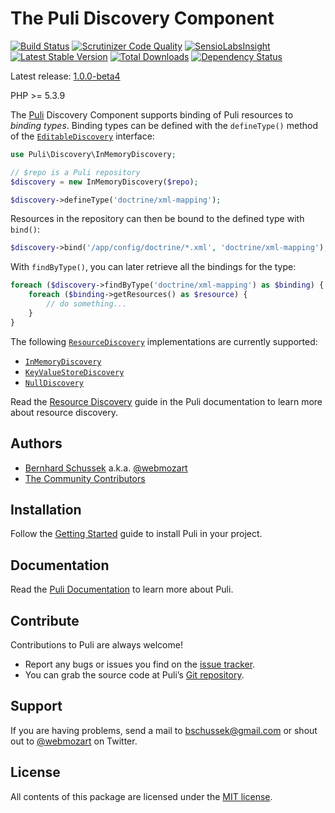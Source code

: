 The Puli Discovery Component
============================

[![Build Status](https://travis-ci.org/puli/discovery.svg?branch=master)](https://travis-ci.org/puli/discovery)
[![Scrutinizer Code Quality](https://scrutinizer-ci.com/g/puli/discovery/badges/quality-score.png?b=master)](https://scrutinizer-ci.com/g/puli/discovery/?branch=master)
[![SensioLabsInsight](https://insight.sensiolabs.com/projects/1d34f3b8-aafe-49c9-8eb8-df97ac8a1ba3/mini.png)](https://insight.sensiolabs.com/projects/1d34f3b8-aafe-49c9-8eb8-df97ac8a1ba3)
[![Latest Stable Version](https://poser.pugx.org/puli/discovery/v/stable.svg)](https://packagist.org/packages/puli/discovery)
[![Total Downloads](https://poser.pugx.org/puli/discovery/downloads.svg)](https://packagist.org/packages/puli/discovery)
[![Dependency Status](https://www.versioneye.com/php/puli:discovery/1.0.0/badge.svg)](https://www.versioneye.com/php/puli:discovery/1.0.0)

Latest release: [1.0.0-beta4](https://packagist.org/packages/puli/discovery#1.0.0-beta4)

PHP >= 5.3.9

The [Puli] Discovery Component supports binding of Puli resources to *binding
types*. Binding types can be defined with the `defineType()` method of the 
[`EditableDiscovery`] interface:

```php
use Puli\Discovery\InMemoryDiscovery;

// $repo is a Puli repository
$discovery = new InMemoryDiscovery($repo);

$discovery->defineType('doctrine/xml-mapping');
```

Resources in the repository can then be bound to the defined type with `bind()`:

```php
$discovery->bind('/app/config/doctrine/*.xml', 'doctrine/xml-mapping');
```

With `findByType()`, you can later retrieve all the bindings for the type:

```php
foreach ($discovery->findByType('doctrine/xml-mapping') as $binding) {
    foreach ($binding->getResources() as $resource) {
        // do something...
    }
}
```

The following [`ResourceDiscovery`] implementations are currently supported:

* [`InMemoryDiscovery`]
* [`KeyValueStoreDiscovery`]
* [`NullDiscovery`]

Read the [Resource Discovery] guide in the Puli documentation to learn more
about resource discovery.

Authors
-------

* [Bernhard Schussek] a.k.a. [@webmozart]
* [The Community Contributors]

Installation
------------

Follow the [Getting Started] guide to install Puli in your project.

Documentation
-------------

Read the [Puli Documentation] to learn more about Puli.

Contribute
----------

Contributions to Puli are always welcome!

* Report any bugs or issues you find on the [issue tracker].
* You can grab the source code at Puli’s [Git repository].

Support
-------

If you are having problems, send a mail to bschussek@gmail.com or shout out to
[@webmozart] on Twitter.

License
-------

All contents of this package are licensed under the [MIT license].

[Puli]: http://puli.io
[Bernhard Schussek]: http://webmozarts.com
[The Community Contributors]: https://github.com/puli/discovery/graphs/contributors
[Resource Discovery]: http://docs.puli.io/en/latest/discovery.html
[Getting Started]: http://docs.puli.io/en/latest/getting-started.html
[Puli Documentation]: http://docs.puli.io/en/latest/index.html
[issue tracker]: https://github.com/puli/issues/issues
[Git repository]: https://github.com/puli/discovery
[@webmozart]: https://twitter.com/webmozart
[MIT license]: LICENSE
[`EditableDiscovery`]: http://api.puli.io/latest/class-Puli.Discovery.Api.EditableDiscovery.html
[`ResourceDiscovery`]: http://api.puli.io/latest/class-Puli.Discovery.Api.ResourceDiscovery.html
[`InMemoryDiscovery`]: http://api.puli.io/latest/class-Puli.Discovery.InMemoryDiscovery.html
[`KeyValueStoreDiscovery`]: http://api.puli.io/latest/class-Puli.Discovery.KeyValueStoreDiscovery.html
[`NullDiscovery`]: http://api.puli.io/latest/class-Puli.Discovery.NullDiscovery.html
